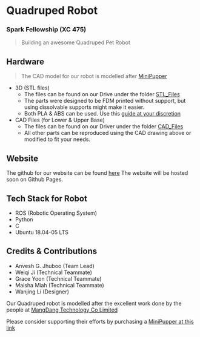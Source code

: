 # Quadruped Robot
### Spark Fellowship (XC 475)

> Building an awesome Quadruped Pet Robot

## Hardware

> The CAD model for our robot is modelled after [MiniPupper](https://myhub.autodesk360.com/ue2a461ea/g/shares/SH919a0QTf3c32634dcfed5fb93cb826ef9c)

- 3D (STL files)
	- The files can be found on our Drive under the folder [STL\_Files](https://drive.google.com/drive/folders/1JA7Nf6_kgI6SZg8h2AqoccZziBeswK1r?usp=sharing)
	- The parts were designed to be FDM printed without support, but using dissolvable supports might make it easier.
	- Both PLA & ABS can be used. Use this [guide at your discretion](https://www.hubs.com/knowledge-base/pla-vs-abs-whats-difference/)
- CAD Files (for Lower & Upper Base)
	- The files can be found on our Driver under the folder [CAD\_Files](https://drive.google.com/drive/folders/1Ap0bBhJqepLy62csppPCNvNkpyGk60Wh?usp=sharing)
	- All other parts can be reproduced using the CAD drawing above or modified to fit your needs.

## Website

The github for our website can be found [here](https://github.com/gyoon18/Quadruped-Website)
The website will be hosted soon on Github Pages.

## Tech Stack for Robot

- ROS (Robotic Operating System)
- Python
- C
- Ubuntu 18.04-05 LTS

## Credits & Contributions

- Anvesh G. Jhuboo (Team Lead)
- Weiqi Ji (Technical Teammate)
- Grace Yoon (Technical Teammate)
- Maisha Miah (Technical Teammate)
- Wanjing Li (Designer)

Our Quadruped robot is modelled after the excellent work done by the people at [MangDang Technology Co Limited](https://www.mangdang.net/minipupper)

Please consider supporting their efforts by purchasing a [MiniPupper at this link](https://www.indiegogo.com/projects/mini-pupper-open-source-ros-robot-dog-kit#/)
